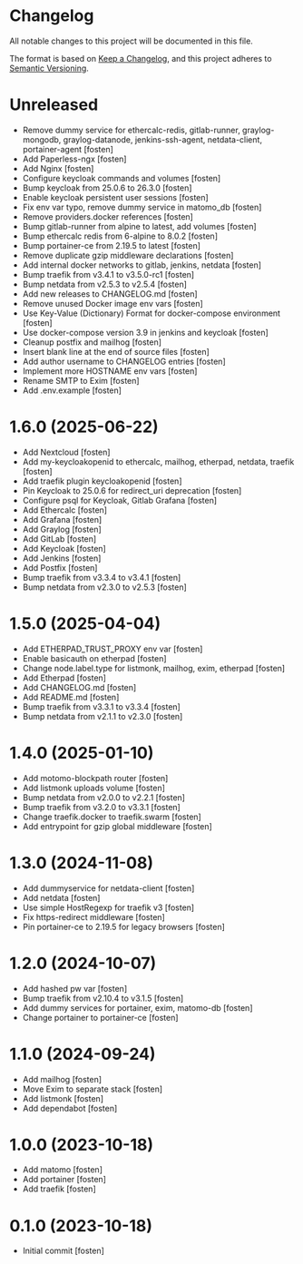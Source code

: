 # Changelog

All notable changes to this project will be documented in this file.

The format is based on [Keep a Changelog](https://keepachangelog.com/en/1.0.0/),
and this project adheres to [Semantic Versioning](https://semver.org/spec/v2.0.0.html).

<!-- You should *NOT* be adding new change log entries to this file.
     You should create a file in the news directory instead.
     For helpful instructions, please see:
     https://6.docs.plone.org/volto/developer-guidelines/contributing.html#create-a-pull-request
-->

<!-- towncrier release notes start -->

# Unreleased

- Remove dummy service for ethercalc-redis, gitlab-runner, graylog-mongodb, graylog-datanode, jenkins-ssh-agent, netdata-client, portainer-agent [fosten]
- Add Paperless-ngx [fosten]
- Add Nginx [fosten]
- Configure keycloak commands and volumes [fosten]
- Bump keycloak from 25.0.6 to 26.3.0 [fosten]
- Enable keycloak persistent user sessions [fosten]
- Fix env var typo, remove dummy service in matomo_db [fosten]
- Remove providers.docker references [fosten]
- Bump gitlab-runner from alpine to latest, add volumes [fosten]
- Bump ethercalc redis from 6-alpine to 8.0.2 [fosten]
- Bump portainer-ce from 2.19.5 to latest [fosten]
- Remove duplicate gzip middleware declarations [fosten]
- Add internal docker networks to gitlab, jenkins, netdata [fosten]
- Bump traefik from v3.4.1 to v3.5.0-rc1 [fosten]
- Bump netdata from v2.5.3 to v2.5.4 [fosten]
- Add new releases to CHANGELOG.md [fosten]
- Remove unused Docker image env vars [fosten]
- Use Key-Value (Dictionary) Format for docker-compose environment [fosten]
- Use docker-compose version 3.9 in jenkins and keycloak [fosten]
- Cleanup postfix and mailhog [fosten]
- Insert blank line at the end of source files [fosten]
- Add author username to CHANGELOG entries [fosten]
- Implement more HOSTNAME env vars [fosten]
- Rename SMTP to Exim [fosten]
- Add .env.example [fosten]

# 1.6.0 (2025-06-22)

- Add Nextcloud [fosten]
- Add my-keycloakopenid to ethercalc, mailhog, etherpad, netdata, traefik [fosten]
- Add traefik plugin keycloakopenid [fosten]
- Pin Keycloak to 25.0.6 for redirect_uri deprecation [fosten]
- Configure psql for Keycloak, Gitlab Grafana [fosten]
- Add Ethercalc [fosten]
- Add Grafana [fosten]
- Add Graylog [fosten]
- Add GitLab [fosten]
- Add Keycloak [fosten]
- Add Jenkins [fosten]
- Add Postfix [fosten]
- Bump traefik from v3.3.4 to v3.4.1 [fosten]
- Bump netdata from v2.3.0 to v2.5.3 [fosten]

# 1.5.0 (2025-04-04)

- Add ETHERPAD_TRUST_PROXY env var [fosten]
- Enable basicauth on etherpad [fosten]
- Change node.label.type for listmonk, mailhog, exim, etherpad [fosten]
- Add Etherpad [fosten]
- Add CHANGELOG.md [fosten]
- Add README.md [fosten]
- Bump traefik from v3.3.1 to v3.3.4 [fosten]
- Bump netdata from v2.1.1 to v2.3.0 [fosten]

# 1.4.0 (2025-01-10)

- Add motomo-blockpath router [fosten]
- Add listmonk uploads volume [fosten]
- Bump netdata from v2.0.0 to v2.2.1 [fosten]
- Bump traefik from v3.2.0 to v3.3.1 [fosten]
- Change traefik.docker to traefik.swarm [fosten]
- Add entrypoint for gzip global middleware [fosten]

# 1.3.0 (2024-11-08)

- Add dummyservice for netdata-client [fosten]
- Add netdata [fosten]
- Use simple HostRegexp for traefik v3 [fosten]
- Fix https-redirect middleware [fosten]
- Pin portainer-ce to 2.19.5 for legacy browsers [fosten]

# 1.2.0 (2024-10-07)

- Add hashed pw var [fosten]
- Bump traefik from v2.10.4 to v3.1.5 [fosten]
- Add dummy services for portainer, exim, matomo-db [fosten]
- Change portainer to portainer-ce [fosten]

# 1.1.0 (2024-09-24)

- Add mailhog [fosten]
- Move Exim to separate stack [fosten]
- Add listmonk [fosten]
- Add dependabot [fosten]

# 1.0.0 (2023-10-18)

- Add matomo [fosten]
- Add portainer [fosten]
- Add traefik [fosten]

# 0.1.0 (2023-10-18)

- Initial commit [fosten]